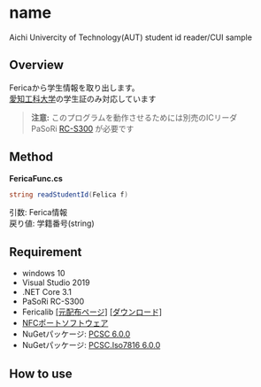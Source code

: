 # name
Aichi Univercity of Technology(AUT) student id reader/CUI sample
## Overview
Fericaから学生情報を取り出します。<br>
[愛知工科大学](https://www.aut.ac.jp/)の学生証のみ対応しています

>**注意:**
>このプログラムを動作させるためには別売のICリーダ<br>
>PaSoRi [RC-S300](https://www.sony.co.jp/Products/felica/consumer/) が必要です

## Method
**FericaFunc.cs**
```cs
string readStudentId(Felica f)
```
引数: Ferica情報<br>
戻り値: 学籍番号(string)

## Requirement
- windows 10
- Visual Studio 2019
- .NET Core 3.1
- PaSoRi RC-S300
- Fericalib [[元配布ページ]](http://felicalib.tmurakam.org/)
[[ダウンロード]](https://github.com/hohjukgi/Test/files/9956930/felicalib-0.4.2.zip)
- [NFCポートソフトウェア](https://www.sony.co.jp/Products/felica/consumer/support/download/nfcportsoftware.html?j-short=fsc_dl)
- NuGetパッケージ: [PCSC 6.0.0](https://www.nuget.org/packages/PCSC/6.0.0?_src=template)
- NuGetパッケージ: [PCSC.Iso7816 6.0.0](https://www.nuget.org/packages/PCSC.Iso7816/6.0.0?_src=template)

## How to use
